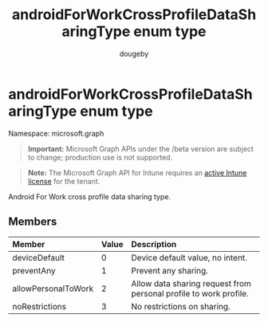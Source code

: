 ﻿---
title: "androidForWorkCrossProfileDataSharingType enum type"
description: "Android For Work cross profile data sharing type."
author: "dougeby"
localization_priority: Normal
ms.prod: "intune"
doc_type: enumPageType
---

# androidForWorkCrossProfileDataSharingType enum type

Namespace: microsoft.graph

> **Important:** Microsoft Graph APIs under the /beta version are subject to change; production use is not supported.

> **Note:** The Microsoft Graph API for Intune requires an [active Intune license](https://go.microsoft.com/fwlink/?linkid=839381) for the tenant.

Android For Work cross profile data sharing type.

## Members

| Member              | Value | Description                                                       |
| :------------------ | :---- | :---------------------------------------------------------------- |
| deviceDefault       | 0     | Device default value, no intent.                                  |
| preventAny          | 1     | Prevent any sharing.                                              |
| allowPersonalToWork | 2     | Allow data sharing request from personal profile to work profile. |
| noRestrictions      | 3     | No restrictions on sharing.                                       |
